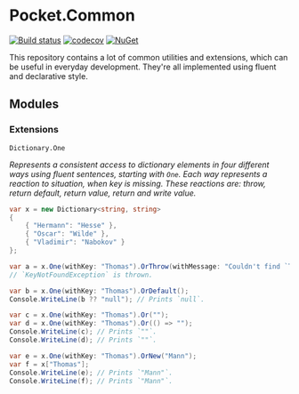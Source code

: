 # Pocket.Common

[![Build status](https://ci.appveyor.com/api/projects/status/kwed1k33oxbs8a0j/branch/master?svg=true)](https://ci.appveyor.com/project/JoshuaLight/pocket-common/branch/master)
[![codecov](https://codecov.io/gh/JoshuaLight/Pocket.Common/branch/master/graph/badge.svg)](https://codecov.io/gh/JoshuaLight/Pocket.Common)
[![NuGet](https://img.shields.io/nuget/v/Pocket.Common.svg)](https://www.nuget.org/packages/Pocket.Common)

This repository contains a lot of common utilities and extensions, which can be useful in everyday development. They're all implemented using fluent and declarative style.

## Modules

### Extensions

`Dictionary.One`

_Represents a consistent access to dictionary elements in four different ways using fluent sentences, starting with `One`. Each way represents a reaction to situation, when key is missing. These reactions are: throw, return default, return value, return and write value._
```cs
var x = new Dictionary<string, string>
{
    { "Hermann": "Hesse" },
    { "Oscar": "Wilde" },
    { "Vladimir": "Nabokov" }
};

var a = x.One(withKey: "Thomas").OrThrow(withMessage: "Couldn't find `Thomas`.");
// `KeyNotFoundException` is thrown.

var b = x.One(withKey: "Thomas").OrDefault();
Console.WriteLine(b ?? "null"); // Prints `null`.

var c = x.One(withKey: "Thomas").Or("");
var d = x.One(withKey: "Thomas").Or(() => "");
Console.WriteLine(c); // Prints `""`.
Console.WriteLine(d); // Prints `""`.

var e = x.One(withKey: "Thomas").OrNew("Mann");
var f = x["Thomas"];
Console.WriteLine(e); // Prints `"Mann"`.
Console.WriteLine(f); // Prints `"Mann"`.
```



